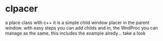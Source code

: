 # clpacer
a place class with c++
it is a simple child window placer in the parent window.
with easy steps you can add childs and in, the WndProc you can manage as the same, this includes the example alredy...
take a look
